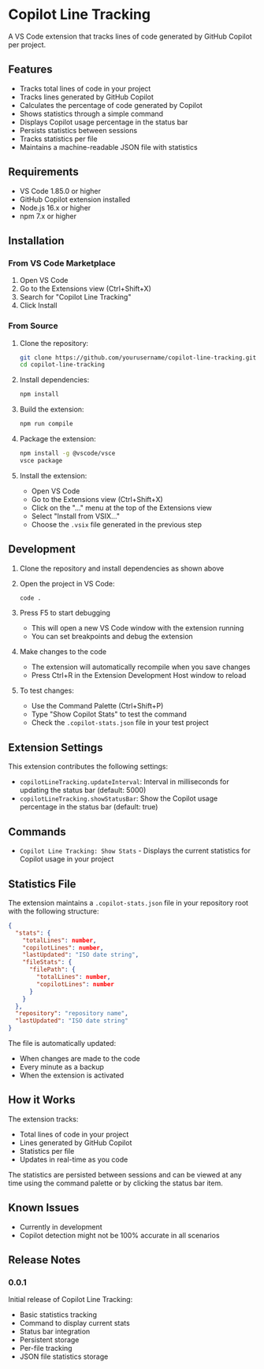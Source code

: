 # Copilot Line Tracking

A VS Code extension that tracks lines of code generated by GitHub Copilot per project.

## Features

- Tracks total lines of code in your project
- Tracks lines generated by GitHub Copilot
- Calculates the percentage of code generated by Copilot
- Shows statistics through a simple command
- Displays Copilot usage percentage in the status bar
- Persists statistics between sessions
- Tracks statistics per file
- Maintains a machine-readable JSON file with statistics

## Requirements

- VS Code 1.85.0 or higher
- GitHub Copilot extension installed
- Node.js 16.x or higher
- npm 7.x or higher

## Installation

### From VS Code Marketplace
1. Open VS Code
2. Go to the Extensions view (Ctrl+Shift+X)
3. Search for "Copilot Line Tracking"
4. Click Install

### From Source
1. Clone the repository:
   ```bash
   git clone https://github.com/yourusername/copilot-line-tracking.git
   cd copilot-line-tracking
   ```

2. Install dependencies:
   ```bash
   npm install
   ```

3. Build the extension:
   ```bash
   npm run compile
   ```

4. Package the extension:
   ```bash
   npm install -g @vscode/vsce
   vsce package
   ```

5. Install the extension:
   - Open VS Code
   - Go to the Extensions view (Ctrl+Shift+X)
   - Click on the "..." menu at the top of the Extensions view
   - Select "Install from VSIX..."
   - Choose the `.vsix` file generated in the previous step

## Development

1. Clone the repository and install dependencies as shown above

2. Open the project in VS Code:
   ```bash
   code .
   ```

3. Press F5 to start debugging
   - This will open a new VS Code window with the extension running
   - You can set breakpoints and debug the extension

4. Make changes to the code
   - The extension will automatically recompile when you save changes
   - Press Ctrl+R in the Extension Development Host window to reload

5. To test changes:
   - Use the Command Palette (Ctrl+Shift+P)
   - Type "Show Copilot Stats" to test the command
   - Check the `.copilot-stats.json` file in your test project

## Extension Settings

This extension contributes the following settings:

* `copilotLineTracking.updateInterval`: Interval in milliseconds for updating the status bar (default: 5000)
* `copilotLineTracking.showStatusBar`: Show the Copilot usage percentage in the status bar (default: true)

## Commands

* `Copilot Line Tracking: Show Stats` - Displays the current statistics for Copilot usage in your project

## Statistics File

The extension maintains a `.copilot-stats.json` file in your repository root with the following structure:

```json
{
  "stats": {
    "totalLines": number,
    "copilotLines": number,
    "lastUpdated": "ISO date string",
    "fileStats": {
      "filePath": {
        "totalLines": number,
        "copilotLines": number
      }
    }
  },
  "repository": "repository name",
  "lastUpdated": "ISO date string"
}
```

The file is automatically updated:
- When changes are made to the code
- Every minute as a backup
- When the extension is activated

## How it Works

The extension tracks:
- Total lines of code in your project
- Lines generated by GitHub Copilot
- Statistics per file
- Updates in real-time as you code

The statistics are persisted between sessions and can be viewed at any time using the command palette or by clicking the status bar item.

## Known Issues

- Currently in development
- Copilot detection might not be 100% accurate in all scenarios

## Release Notes

### 0.0.1

Initial release of Copilot Line Tracking:
- Basic statistics tracking
- Command to display current stats
- Status bar integration
- Persistent storage
- Per-file tracking
- JSON file statistics storage 